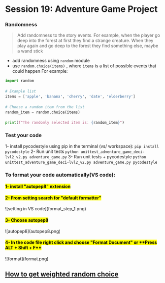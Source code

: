 # Session 19: Adventure Game Project


### Randomness 
> Add randomness to the story events. For example, when the player go deep into the forest at first they find a strange creature.
 When they play again and go deep to the forest they find something else, maybe a wand stick
- add randomness using `random` module
- use `random.choice(items)` , where `items` is a list of possible events that could happen
For example:
```python
import random

# Example list
items = ['apple', 'banana', 'cherry', 'date', 'elderberry']

# Choose a random item from the list
random_item = random.choice(items)

print(f"The randomly selected item is: {random_item}")
```

### Test your code
1- install pycodestyle using pip in the terminal (vs/ workspace):
	```
	pip install pycodestyle
	```
2- Run unit tests
	```
	python unittest_adventure_game_deci-lvl2_v2.py adventure_game.py
	```
3- Run unit tests + pycodestyle
	```
	python unittest_adventure_game_deci-lvl2_v2.py adventure_game.py pycodestyle
	```
### To format your code automatically(VS code):
<h4><mark> 1- install "autopep8" extension </mark></h4>
<h4><mark> 2- From setting search for "default formatter"</mark></h4>
![setting in VS code](format_step_1.png)
<h4><mark> 3- Choose autopep8</mark></h4>
![autopep8](autopep8.png)
<h4><mark> 4- In the code file right click and choose "Format Document" or **Press ALT + Shift + F** </mark></h4>
![format](format.png)

## <a href = "https://www.geeksforgeeks.org/how-to-get-weighted-random-choice-in-python/">How to get weighted random choice</a>





